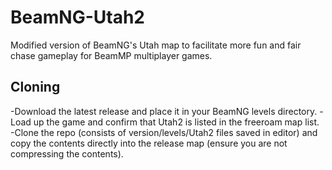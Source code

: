 # BeamNG-Utah2
 Modified version of BeamNG's Utah map to facilitate more fun and fair chase gameplay for BeamMP multiplayer games.

## Cloning
 -Download the latest release and place it in your BeamNG levels directory.
 -Load up the game and confirm that Utah2 is listed in the freeroam map list.
 -Clone the repo (consists of version/levels/Utah2 files saved in editor) and copy the contents directly into the release map (ensure you are not compressing the contents).

